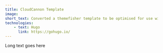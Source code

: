 ```yaml
---
title: CloudCannon Template
image: 
short_text: Converted a themefisher template to be optimised for use within CloudCannon
technologies:
    - text: Hugo
      link: https://gohugo.io/
---
```

Long text goes here